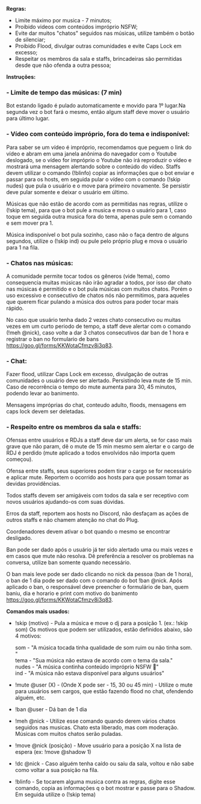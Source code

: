 **Regras:**

- Limite máximo por musica - 7 minutos;
- Proibido videos com conteúdos impróprio NSFW;
- Evite dar muitos "chatos" seguidos nas músicas, utilize também o botão de silenciar;
- Proibido Flood, divulgar outras comunidades e evite Caps Lock em excesso;
- Respeitar os membros da sala e staffs, brincadeiras são permitidas desde que não ofenda a outra pessoa;


**Instruções:**

<h3>- Limite de tempo das músicas: (7 min)</h3>

Bot estando ligado é pulado automaticamente e movido para 1º lugar.Na segunda vez o bot fará o mesmo, então algum staff deve mover o usuário para último lugar.

<h3>- Vídeo com conteúdo impróprio, fora do tema e indisponível:</h3>

Para saber se um vídeo é impróprio, recomendamos que peguem o link do vídeo e abram em uma janela anônima do navegador com o Youtube deslogado, se o vídeo for impróprio o Youtube não irá reproduzir o vídeo e mostrará uma mensagem alertando sobre o conteúdo do vídeo.
Staffs devem utilizar o comando (!blinfo) copiar as informações que o bot enviar e passar para os hosts, em seguida pular o vídeo com o comando (!skip nudes) que pula o usuário e o move para primeiro novamente. Se persistir deve pular somente e deixar o usuário em último.

Músicas que não estão de acordo com as permitidas nas regras, utilize o (!skip tema), para que o bot pule a musica e mova o usuário para 1, caso toque em seguida outra musica fora do tema, apenas pule sem o comando e sem mover pra 1.

Música indisponível o bot pula sozinho, caso não o faça dentro de alguns segundos, utilize o (!skip ind) ou pule pelo próprio plug e mova o usuário para 1 na fila.

<h3>- Chatos nas músicas:</h3>

A comunidade permite tocar todos os gêneros (vide !tema), como consequencia muitas músicas não irão agradar a todos, por isso dar chato nas músicas é permitido e o bot pula músicas com muitos chatos. Porém o uso excessivo e consecutivo de chatos nós não permitimos, para aqueles que querem ficar pulando a música dos outros para poder tocar mais rápido.

No caso que usuário tenha dado 2 vezes chato consecutivo ou muitas vezes em um curto periodo de tempo, a staff deve alertar com o comando (!meh @nick), caso volte a dar 3 chatos consecutivos dar ban de 1 hora e registrar o ban no formulario de bans https://goo.gl/forms/KKWotaCfmzv8i3q83.

<h3>- Chat:</h3>

Fazer flood, utilizar Caps Lock em excesso, divulgação de outras comunidades o usuário deve ser alertado. Persistindo leva mute de 15 min. Caso de recorrência o tempo do mute aumenta para 30, 45 minutos, podendo levar ao banimento.

Mensagens impróprias do chat, conteudo adulto, floods, mensagens em caps lock devem ser deletadas.

<h3>- Respeito entre os membros da sala e staffs:</h3>

Ofensas entre usuários e RDJs a staff deve dar um alerta, se for caso mais grave que não param, dê o mute de 15 min mesmo sem alertar e o cargo de RDJ é perdido (mute aplicado a todos envolvidos não importa quem começou).

Ofensa entre staffs, seus superiores podem tirar o cargo se for necessário e aplicar mute. Reportem o ocorrido aos hosts para que possam tomar as devidas providências.

Todos staffs devem ser amigáveis com todos da sala e ser receptivo com novos usuários ajudando-os com suas dúvidas.

Erros da staff, reportem aos hosts no Discord, não desfaçam as ações de outros staffs e não chamem atenção no chat do Plug.

Coordenadores devem ativar o bot quando o mesmo se encontrar desligado.

Ban pode ser dado após o usuário já ter sido alertado uma ou mais vezes e em casos que mute não resolva. Dê preferência a resolver os problemas na conversa, utilize ban somente quando necessário. 

O ban mais leve pode ser dado clicando no nick da pessoa (ban de 1 hora), o ban de 1 dia pode ser dado com o comando do bot !ban @nick. Após aplicado o ban, o responsável deve preencher o formulário de ban, quem baniu, dia e horario e print com motivo do banimento https://goo.gl/forms/KKWotaCfmzv8i3q83.


**Comandos mais usados:**

- !skip (motivo) - Pula a música e move o dj para a posição 1. (ex.: !skip som)
Os motivos que podem ser utilizados, estão definidos abaixo, são 4 motivos: 

   som - "A música tocada tinha qualidade de som ruim ou não tinha som. "</br>
   tema - "Sua música não estava de acordo com o tema da sala."</br>
   nudes - "A música continha conteúdo impróprio NSFW :underage:"</br>
   ind - "A música não estava disponível para alguns usuários"</br>

- !mute @user (X) - (Onde X pode ser - 15, 30 ou 45 min) - Utilize o mute para usuários sem cargos, que estão fazendo flood no chat, ofendendo alguém, etc.
- !ban @user - Dá ban de 1 dia
- !meh @nick - Utilize esse comando quando derem vários chatos seguidos nas musicas. Chato esta liberado, mas com moderação. Músicas com muitos chatos serão puladas. 
- !move @nick (posição) - Move usuário para a posição X na lista de espera (ex: !move @shadow 1)
- !dc @nick - Caso alguém tenha caído ou saiu da sala, voltou e não sabe como voltar a sua posição na fila.
- !blinfo - Se tocarem alguma musica contra as regras, digite esse comando, copia as informações q o bot mostrar e passe para o Shadow. Em seguida utilize o (!skip tema)
